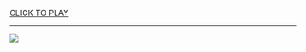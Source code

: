 
<a href="https://premium76.site?title=google_doodle_snake_game&ref=12M">CLICK TO PLAY</a></h3>
<hr>

<a href="https://premium76.site?title=google_doodle_snake_game&ref=12M"><img src="https://clearcache.store/games.png"></a>


